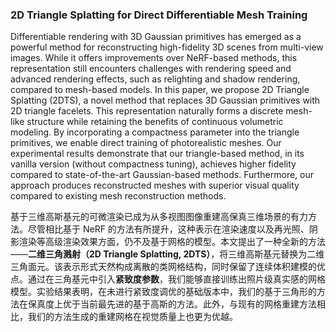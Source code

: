 ### 2D Triangle Splatting for Direct Differentiable Mesh Training

Differentiable rendering with 3D Gaussian primitives has emerged as a powerful method for reconstructing high-fidelity 3D scenes from multi-view images. While it offers improvements over NeRF-based methods, this representation still encounters challenges with rendering speed and advanced rendering effects, such as relighting and shadow rendering, compared to mesh-based models. In this paper, we propose 2D Triangle Splatting (2DTS), a novel method that replaces 3D Gaussian primitives with 2D triangle facelets. This representation naturally forms a discrete mesh-like structure while retaining the benefits of continuous volumetric modeling. By incorporating a compactness parameter into the triangle primitives, we enable direct training of photorealistic meshes. Our experimental results demonstrate that our triangle-based method, in its vanilla version (without compactness tuning), achieves higher fidelity compared to state-of-the-art Gaussian-based methods. Furthermore, our approach produces reconstructed meshes with superior visual quality compared to existing mesh reconstruction methods.

基于三维高斯基元的可微渲染已成为从多视图图像重建高保真三维场景的有力方法。尽管相比基于 NeRF 的方法有所提升，这种表示在渲染速度以及再光照、阴影渲染等高级渲染效果方面，仍不及基于网格的模型。本文提出了一种全新的方法——**二维三角溅射（2D Triangle Splatting, 2DTS）**，将三维高斯基元替换为二维三角面元。该表示形式天然构成离散的类网格结构，同时保留了连续体积建模的优点。通过在三角基元中引入**紧致度参数**，我们能够直接训练出照片级真实感的网格模型。实验结果表明，在未进行紧致度调优的基础版本中，我们的基于三角形的方法在保真度上优于当前最先进的基于高斯的方法。此外，与现有的网格重建方法相比，我们的方法生成的重建网格在视觉质量上也更为优越。
